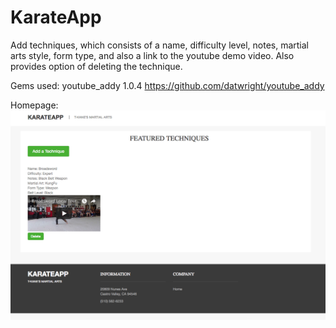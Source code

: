 # KarateApp

Add techniques, which consists of a name, difficulty level, notes, martial arts style, form type, and also a link to the youtube demo video. Also provides option of deleting the technique.

Gems used:
youtube_addy 1.0.4
https://github.com/datwright/youtube_addy

Homepage:
![alt text](Homepage.png)
